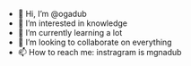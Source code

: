 - 👋 Hi, I’m @ogadub
- 👀 I’m interested in knowledge
- 🌱 I’m currently learning a lot
- 💞️ I’m looking to collaborate on everything
- 📫 How to reach me: instragram is mgnadub

<!---
ogadub/ogadub is a ✨ special ✨ repository because its `README.md` (this file) appears on your GitHub profile.
You can click the Preview link to take a look at your changes.
--->
